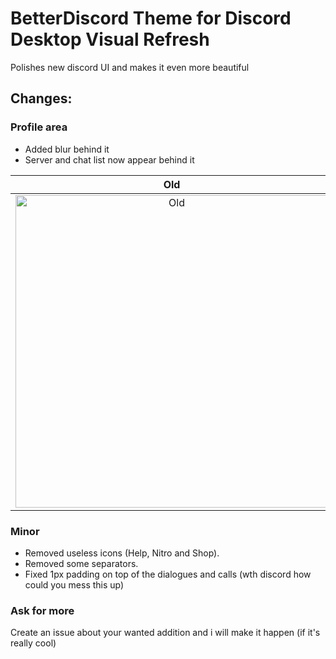 # BetterDiscord Theme for Discord Desktop Visual Refresh
Polishes new discord UI and makes it even more beautiful

## Changes:

### Profile area
- Added blur behind it  
- Server and chat list now appear behind it

<table>
  <thead>
    <tr>
      <th width="500px">Old</th>
      <th width="500px">New</th>
    </tr>
  </thead>
  <tbody>
    <tr width="600px">
      <td align="center">
        <img src="https://github.com/user-attachments/assets/5ad45827-014f-4555-9dd9-778008e63d49" alt="Old" width="500px"/>
      </td>
      <td align="center">
        <img src="https://github.com/user-attachments/assets/5572adbe-e7ce-4319-9118-69fc2b35d607" alt="New" width="500px"/>
      </td>
    </tr>
  </tbody>
</table>

### Minor
- Removed useless icons (Help, Nitro and Shop).
- Removed some separators.
- Fixed 1px padding on top of the dialogues and calls (wth discord how could you mess this up)

### Ask for more
Create an issue about your wanted addition and i will make it happen (if it's really cool)
